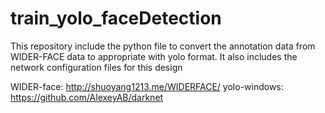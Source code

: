 # train_yolo_faceDetection
This repository include the python file to convert the annotation data from WIDER-FACE data to appropriate with yolo format. It also includes the network configuration files for this design

WIDER-face: http://shuoyang1213.me/WIDERFACE/
yolo-windows: https://github.com/AlexeyAB/darknet
